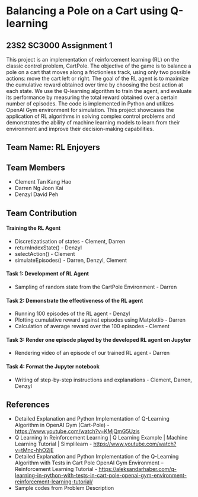 # Balancing a Pole on a Cart using Q-learning
## 23S2 SC3000 Assignment 1
This project is an implementation of reinforcement learning (RL) on the classic control problem, CartPole. The objective of the game is to balance a pole on a cart that moves along a frictionless track, using only two possible actions: move the cart left or right. The goal of the RL agent is to maximize the cumulative reward obtained over time by choosing the best action at each state. We use the Q-learning algorithm to train the agent, and evaluate its performance by measuring the total reward obtained over a certain number of episodes. The code is implemented in Python and utilizes OpenAI Gym environment for simulation. This project showcases the application of RL algorithms in solving complex control problems and demonstrates the ability of machine learning models to learn from their environment and improve their decision-making capabilities.

## Team Name: RL Enjoyers

## Team Members
- Clement Tan Kang Hao
- Darren Ng Joon Kai
- Denzyl David Peh

## Team Contribution

#### Training the RL Agent
- Discretizatisation of states - Clement, Darren
- returnIndexState() - Denzyl
- selectAction() - Clement
- simulateEpisodes() - Darren, Denzyl, Clement

#### Task 1: Development of RL Agent
- Sampling of random state from the CartPole Environment - Darren

#### Task 2: Demonstrate the effectiveness of the RL agent
- Running 100 episodes of the RL agent - Denzyl
- Plotting cumulative reward against episodes using Matplotlib - Darren
- Calculation of average reward over the 100 episodes - Clement

#### Task 3: Render one episode played by the developed RL agent on Jupyter
- Rendering video of an episode of our trained RL agent - Darren

#### Task 4: Format the Jupyter notebook
- Writing of step-by-step instructions and explanations - Clement, Darren, Denzyl

## References
- Detailed Explanation and Python Implementation of Q-Learning Algorithm in OpenAI Gym (Cart-Pole) - https://www.youtube.com/watch?v=KMjQmG5Uzis
- Q Learning In Reinforcement Learning | Q Learning Example | Machine Learning Tutorial | Simplilearn - https://www.youtube.com/watch?v=tMnc-hhO2jE
- Detailed Explanation and Python Implementation of the Q-Learning Algorithm with Tests in Cart Pole OpenAI Gym Environment – Reinforcement Learning Tutorial - https://aleksandarhaber.com/q-learning-in-python-with-tests-in-cart-pole-openai-gym-environment-reinforcement-learning-tutorial/
- Sample codes from Problem Description

